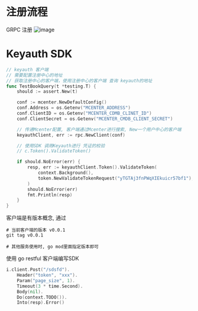 # 注册流程
GRPC 注册
![image](https://user-images.githubusercontent.com/86145643/185567165-30668896-26b2-484d-af51-e6e198c552eb.png)

# Keyauth SDK
```go
// keyauth 客户端
// 需要配置注册中心的地址
// 获取注册中心的客户端，使用注册中心的客户端 查询 keyauth的地址
func TestBookQuery(t *testing.T) {
	should := assert.New(t)

	conf := mcenter.NewDefaultConfig()
	conf.Address = os.Getenv("MCENTER_ADDRESS")
	conf.ClientID = os.Getenv("MCENTER_CDMB_CLINET_ID")
	conf.ClientSecret = os.Getenv("MCENTER_CMDB_CLIENT_SECRET")

	// 传递Mcenter配置, 客户端通过Mcenter进行搜索, New一个用户中心的客户端
	keyauthClient, err := rpc.NewClient(conf)

	// 使用SDK 调用Keyauth进行 凭证的校验
	// c.Token().ValidateToken()

	if should.NoError(err) {
		resp, err := keyauthClient.Token().ValidateToken(
			context.Background(),
			token.NewValidateTokenRequest("yTGTAj3fnPWqXIEkuicr57bf1"),
		)
		should.NoError(err)
		fmt.Println(resp)
	}
}
```

客户端是有版本概念, 通过
```
# 当前客户端的版本 v0.0.1
git tag v0.0.1

# 其他服务使用时, go mod里面指定版本即可
```

使用 go restful 客户端编写SDK
```go
i.client.Post("/sdsfd").
	Header("token", "xxx").
	Param("page_size", 1).
	Timeout(3 * time.Second).
	Body(nil).
	Do(context.TODO()).
	Into(resp).Error()
```

